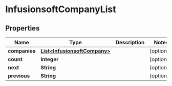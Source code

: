 
# InfusionsoftCompanyList

## Properties
Name | Type | Description | Notes
------------ | ------------- | ------------- | -------------
**companies** | [**List&lt;InfusionsoftCompany&gt;**](InfusionsoftCompany.md) |  |  [optional]
**count** | **Integer** |  |  [optional]
**next** | **String** |  |  [optional]
**previous** | **String** |  |  [optional]



